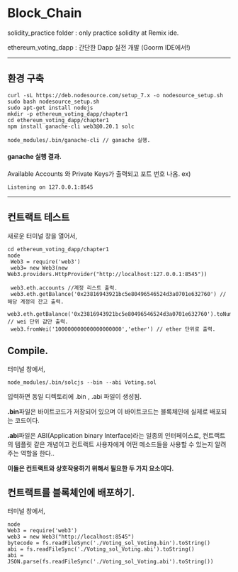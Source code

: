 # Block_Chain

solidity_practice folder : only practice solidity at Remix ide.

ethereum_voting_dapp : 간단한 Dapp 실전 개발 (Goorm IDE에서!)

--------------

## 환경 구축
```
curl -sL https://deb.nodesource.com/setup_7.x -o nodesource_setup.sh
sudo bash nodesource_setup.sh
sudo apt-get install nodejs
mkdir -p ethereum_voting_dapp/chapter1
cd ethereum_voting_dapp/chapter1
npm install ganache-cli web3@0.20.1 solc

node_modules/.bin/ganache-cli // ganache 실행.
```
#### ganache 실행 결과.
Available Accounts 와 Private Keys가 출력되고 포트 번호 나옴.
ex) 
```
Listening on 127.0.0.1:8545
```
--------------

## 컨트랙트 테스트
새로운 터미널 창을 열어서,
```
cd ethereum_voting_dapp/chapter1
node
 Web3 = require('web3')
 web3= new Web3(new Web3.providers.HttpProvider("http://localhost:127.0.0.1:8545"))
 
 web3.eth.accounts //계정 리스트 출력.
 web3.eth.getBalance('0x23816943921bc5e80496546524d3a0701e632760') // 해당 계정의 잔고 출력.
 web3.eth.getBalance('0x23816943921bc5e80496546524d3a0701e632760').toNumber() // wei 단위 값만 출력.
 web3.fromWei('100000000000000000000','ether') // ether 단위로 출력.
```


## Compile.
터미널 창에서,
```
node_modules/.bin/solcjs --bin --abi Voting.sol
```
입력하면 동일 디렉토리에 .bin , .abi 파일이 생성됨.

**.bin**파일은 바이트코드가 저장되어 있으며 이 바이트코드는 블록체인에 실제로 배포되는 코드이다.

**.abi**파일은 ABI(Application binary Interface)라는 일종의 인터페이스로, 컨트랙트의 템플릿 같은 개념이고 컨트랙트 사용자에게 어떤 메소드들을 사용할 수 있는지 알려주는 역할을 한다..

**이들은 컨트랙트와 상호작용하기 위해서 필요한 두 가지 요소이다.**




## 컨트랙트를 블록체인에 배포하기.

터미널 창에서,
```
node
Web3 = require('web3')
web3 = new Web3("http://localhost:8545")
bytecode = fs.readFileSync('./Voting_sol_Voting.bin').toString()
abi = fs.readFileSync('./Voting_sol_Voting.abi').toString()
abi = JSON.parse(fs.readFileSync('./Voting_sol_Voting.abi').toString())
```
